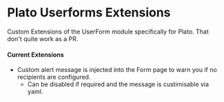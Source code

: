 # Plato Userforms Extensions
Custom Extensions of the UserForm module specifically for Plato. That don't quite work as a PR.

#### Current Extensions
+ Custom alert message is injected into the Form page to warn you if no recipients are configured.
    + Can be disabled if required and the message is custimisable via yaml.
